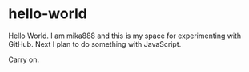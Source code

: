 # hello-world

Hello World. I am mika888 and this is my space for experimenting with GitHub. Next I plan to do something with JavaScript.

Carry on.
